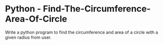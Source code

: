 # Python - Find-The-Circumference-Area-Of-Circle
Write a python program to find the circumference and area of a circle with a given radius from user.
